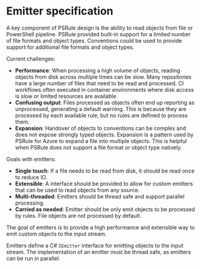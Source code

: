 # Emitter specification

A key component of PSRule design is the ability to read objects from file or PowerShell pipeline.
PSRule provided built-in support for a limited number of file formats and object types.
Conventions could be used to provide support for additional file formats and object types.

Current challenges:

- **Performance**: When processing a high volume of objects, reading objects from disk across multiple times can be slow.
  Many repositories have a large number of files that need to be read and processed.
  CI workflows often executed in container environments where disk access is slow or limited resources are available.
- **Confusing output**: Files processed as objects often end up reporting as unprocessed, generating a default warning.
  This is because they are processed by each available rule, but no rules are defined to process them.
- **Expansion**: Handover of objects to conventions can be complex and does not expose strongly typed objects.
  Expansion is a pattern used by PSRule for Azure to expand a file into multiple objects.
  This is helpful when PSRule does not support a file format or object type natively.

Goals with emitters:

- **Single touch**: If a file needs to be read from disk, it should be read once to reduce IO.
- **Extensible**: A interface should be provided to allow for custom emitters that can be used to read objects from any source.
- **Multi-threaded**: Emitters should be thread safe and support parallel processing.
- **Carried as needed**: Emitter should be only emit objects to be processed by rules.
  File objects are not processed by default.

The goal of emitters is to provide a high performance and extensible way to emit custom objects to the input stream.

Emitters define a C# `IEmitter` interface for emitting objects to the input stream.
The implementation of an emitter must be thread safe, as emitters can be run in parallel.

